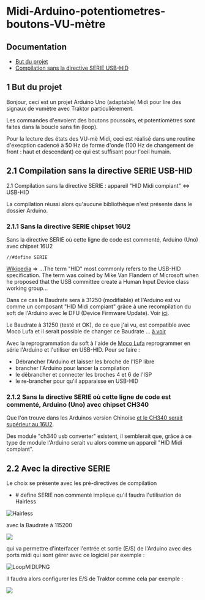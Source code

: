 

# Midi-Arduino-potentiometres-boutons-VU-m&egrave;tre

## Documentation

* [But du projet](##1But-du-projet)
* [Compilation sans la directive SERIE USB-HID](##1Compilation-sans-la-directive-SERIE-USB-HID)

## 1 But du projet

Bonjour, ceci est un projet Arduino Uno (adaptable) Midi pour lire des signaux de vumètre avec Traktor particulièrement.

Les commandes d'envoient des boutons poussoirs, et potentiomètres sont faites dans la boucle sans fin (loop).

Pour la lecture des états des VU-m&egrave; Midi, ceci est réalisé dans une routine d'execption cadencé à 50 Hz de forme d'onde (100 Hz de changement de front : haut et descendant) ce qui est suffisant pour l'oeil humain.

## 2.1 Compilation sans la directive SERIE USB-HID
2.1 Compilation sans la directive SERIE : appareil "HID Midi compiant" <=>  USB-HID

La compilation réussi alors qu'aucune bibliothèque n'est présente dans le dossier Arduino.

### 2.1.1 Sans la directive SERIE chipset 16U2
Sans la directive SERIE où cette ligne de code est commenté, Arduino (Uno) avec chipset 16U2 
```
//#define SERIE
```
[Wikipedia](https://en.wikipedia.org/wiki/Human_interface_device) => ...The term "HID" most commonly refers to the USB-HID specification. The term was coined by Mike Van Flandern of Microsoft when he proposed that the USB committee create a Human Input Device class working group...

Dans ce cas le Baudrate sera à 31250 (modifiable) et l'Arduino est vu comme un composant "HID Midi compiant" grâce à une recompilation du soft de l'Arduino avec le DFU (Device Firmware Update). Voir [ici](https://www.arduino.cc/en/Hacking/DFUProgramming8U2).

Le Baudrate à 31250 (testé et OK), de ce que j'ai vu, est compatible avec Moco Lufa et il serait possible de changer ce Baudrate ... [à voir](https://forum.arduino.cc/index.php?topic=515491.0)

Avec la reprogrammation du soft à l'aide de [Moco Lufa](https://github.com/kuwatay/mocolufa) reprogrammer en série l'Arduino et l'utiliser en USB-HID. Pour se faire :
- Débrancher l'Arduino et laisser les broche de l'ISP libre
- brancher l'Arduino pour lancer la compilation
- le débrancher et connecter les broches 4 et 6 de l'ISP
- le re-brancher pour qu'il apparaisse en USB-HID

### 2.1.2 Sans la directive SERIE où cette ligne de code est commenté, Arduino (Uno) avec chipset CH340

Que l'on trouve dans les Arduinos version Chinoise [et le CH340 serait supérieur au 16U2](https://makersportal.com/blog/2019/3/12/testing-the-arduino-ch340-board).

Des module "ch340 usb converter" existent, il semblerait que, grâce à ce type de module l'Arduino serait vu alors comme un appareil "HID Midi compiant".


## 2.2 Avec la directive SERIE
Le choix se présente avec les pré-directives de compilation 
- \# define SERIE non commenté implique qu'il faudra l'utilisation de Hairless

![Hairless](https://github.com/fredOnGitHub/Midi-Arduino-potentiometres-boutons-vumetre/blob/main/Hairless.PNG)

avec la Baudrate à 115200 

![](https://github.com/fredOnGitHub/Midi-Arduino-potentiometres-boutons-vumetre/blob/main/Hairless_Settings.PNG)

qui va permettre d'interfacer l'entrée et sortie (E/S) de l'Arduino avec des ports midi qui sont gérer avec ce logiciel par exemple :

![LoopMIDI.PNG](https://github.com/fredOnGitHub/Midi-Arduino-potentiometres-boutons-vumetre/blob/main/LoopMIDI.PNG)

Il faudra alors configurer les E/S de Traktor comme cela par exemple :

![](https://github.com/fredOnGitHub/Midi-Arduino-potentiometres-boutons-vumetre/blob/main/Traktor.PNG)
